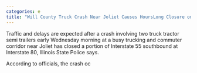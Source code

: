 ```yaml
---
categories: e
title: "Will County Truck Crash Near Joliet Causes HoursLong Closure on I55 at I80 Delays Expected"
---
```


Traffic and delays are expected after a crash involving two truck tractor semi trailers early Wednesday morning at a busy trucking and commuter corridor near Joliet has closed a portion of Interstate 55 southbound at Interstate 80, Illinois State Police says.



According to officials, the crash oc
